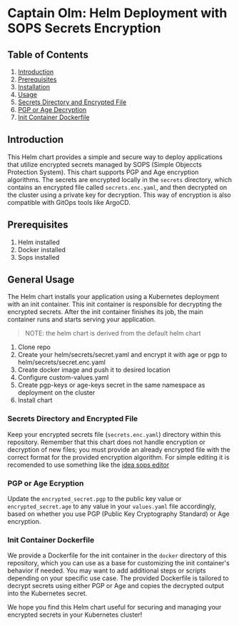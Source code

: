 # Captain Olm: Helm Deployment with SOPS Secrets Encryption

## Table of Contents

1. [Introduction](#introduction)
2. [Prerequisites](#prerequisites)
3. [Installation](#installation)
4. [Usage](#usage)
5. [Secrets Directory and Encrypted File](#secrets-directory-and-encrypted-file)
6. [PGP or Age Decryption](#pgp-or-age-decryption)
7. [Init Container Dockerfile](#init-container-dockerfile)

## Introduction
This Helm chart provides a simple and secure way to deploy applications that utilize encrypted secrets managed by SOPS (Simple Objeccts
Protection System). This chart supports PGP and Age encryption algorithms. The secrets are encrypted locally in the `secrets` directory, which
contains an encrypted file called `secrets.enc.yaml`, and then decrypted on the cluster using a private key for decryption.
This way of encryption is also compatible with GitOps tools like ArgoCD.

## Prerequisites
1. Helm installed
2. Docker installed
4. Sops installed

## General Usage
The Helm chart installs your application using a Kubernetes deployment with an init container. This init container is responsible for decrypting
the encrypted secrets. After the init container finishes its job, the main container runs and starts serving your application.
> NOTE: the helm chart is derived from the default helm chart
1. Clone repo
2. Create your helm/secrets/secret.yaml and encrypt it with age or pgp to helm/secrets/secret.enc.yaml
3. Create docker image and push it to desired location
4. Configure custom-values.yaml
5. Create pgp-keys or age-keys secret in the same namespace as deployment on the cluster
6. Install chart

### Secrets Directory and Encrypted File
Keep your encrypted secrets file (`secrets.enc.yaml`) directory within this repository. Remember that
this chart does not handle encryption or decryption of new files; you must provide an already encrypted file with the correct format for the
provided encryption algorithm. For simple editing it is recomended to use something like the [idea sops editor](https://plugins.jetbrains.com/plugin/21317-simple-sops-edit)

### PGP or Age Ecryption
Update the `encrypted_secret.pgp` to the public key value or `encrypted_secret.age` to any value in your `values.yaml` file accordingly, based on whether you use PGP (Public Key Cryptography Standard)
or Age encryption.


### Init Container Dockerfile
We provide a Dockerfile for the init container in the `docker` directory of this repository, which you can use as a base for customizing
the init container's behavior if needed. You may want to add additional steps or scripts depending on your specific use case. The provided
Dockerfile is tailored to decrypt secrets using either PGP or Age and copies the decrypted output into the Kubernetes secret.

We hope you find this Helm chart useful for securing and managing your encrypted secrets in your Kubernetes cluster!
